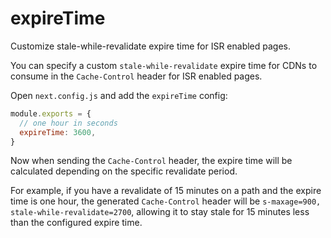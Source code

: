 # expireTime

Customize stale-while-revalidate expire time for ISR enabled pages.

You can specify a custom `stale-while-revalidate` expire time for CDNs to consume in the `Cache-Control` header for ISR enabled pages.

Open `next.config.js` and add the `expireTime` config:

```js
module.exports = {
  // one hour in seconds
  expireTime: 3600,
}
```

Now when sending the `Cache-Control` header, the expire time will be calculated depending on the specific revalidate period.

For example, if you have a revalidate of 15 minutes on a path and the expire time is one hour, the generated `Cache-Control` header will be `s-maxage=900, stale-while-revalidate=2700`, allowing it to stay stale for 15 minutes less than the configured expire time.